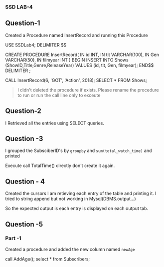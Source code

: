 ### SSD LAB-4

## Question-1

Created a Procedure named InsertRecord and running this Procedure

USE SSDLab4;
DELIMITER $$

CREATE PROCEDURE InsertRecord(
    IN id INT, 
    IN tit VARCHAR(100), 
    IN Gen VARCHAR(50), 
    IN filmyear INT
)
BEGIN
   INSERT INTO Shows (ShowID,Title,Genre,ReleaseYear)
    VALUES (id, tit, Gen, filmyear);
END$$
DELIMITER ;

CALL InsertRecord(6, 'GOT', 'Action', 2018);
SELECT * FROM Shows;

> I didn't deleted the procedure if exists. Please rename the procedure to run or run the call line only to exceute 

## Question-2

I Retrieved all the entries using SELECT queries.

## Question -3

I grouped the SubsciberID's by `groupby` and `sum(total_watch_time)` and  printed

Execute call TotalTime() directly don't create it again.

## Question - 4

Created the cursors I am retieving each entry of the table and printing it. I tried to string append but not working in Mysql(DBMS.output...)

So the expected output is each entry is displayed on each output tab.

## Question -5

### Part -1

Created a procedure and added the new column named `newAge`

call AddAge();
select * from Subscribers;

